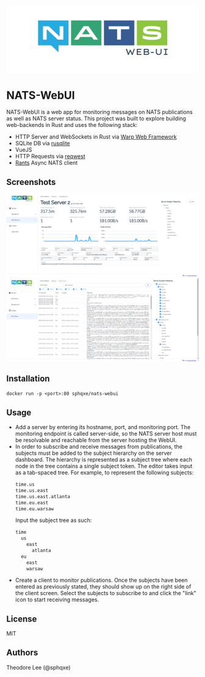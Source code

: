 <p align="center">
  <img src="/screenshots/Logo.png" alt="Sublime's custom image"/>
</p>

NATS-WebUI
==========
NATS-WebUI is a web app for monitoring messages on NATS publications as well as NATS server status. This project was built to explore building web-backends in Rust and uses the following stack:

- HTTP Server and WebSockets in Rust via [Warp Web Framework](https://github.com/seanmonstar/warp) 
- SQLite DB via [rusqlite](https://github.com/jgallagher/rusqlite)
- VueJS
- HTTP Requests via [reqwest](https://github.com/seanmonstar/reqwest)
- [Rants](https://github.com/davidMcneil/rants) Async NATS client

## Screenshots
![Screenshot 2](/screenshots/screenshot2.png) ![Screenshot 3](/screenshots/screenshot3.png)

## Installation
```docker run -p <port>:80 sphqxe/nats-webui```

## Usage
- Add a server by entering its hostname, port, and monitoring port. The monitoring endpoint is called server-side, so the NATS server host must be resolvable and reachable from the server hosting the WebUI.
- In order to subscribe and receive messages from publications, the subjects must be added to the subject hierarchy on the server dashboard. The hierarchy is represented as a subject tree where each node in the tree contains a single subject token. The editor takes input as a tab-spaced tree. For example, to represent the following subjects:
    ````
    time.us
    time.us.east
    time.us.east.atlanta
    time.eu.east
    time.eu.warsaw
    ````
    Input the subject tree as such:
    ````
    time
      us
        east
          atlanta
      eu
        east
        warsaw
    ````
- Create a client to monitor publications. Once the subjects have been entered as previously stated, they should show up on the right side of the client screen. Select the subjects to subscribe to and click the "link" icon to start receiving messages.

## License
MIT

## Authors
Theodore Lee (@sphqxe)